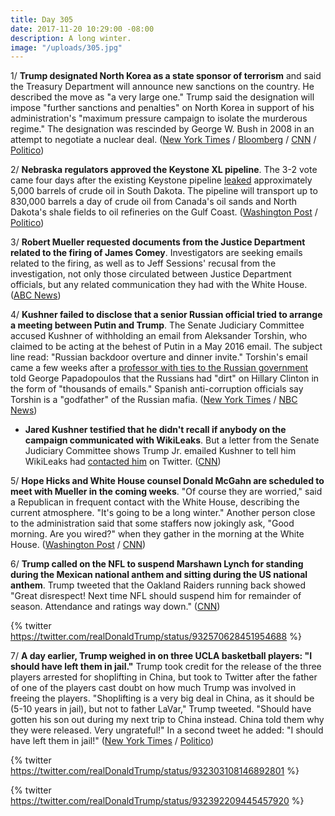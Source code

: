 ```yaml
---
title: Day 305
date: 2017-11-20 10:29:00 -08:00
description: A long winter.
image: "/uploads/305.jpg"
---
```


1/ **Trump designated North Korea as a state sponsor of terrorism** and said the Treasury Department will announce new sanctions on the country. He described the move as "a very large one." Trump said the designation will impose "further sanctions and penalties" on North Korea in support of his administration's "maximum pressure campaign to isolate the murderous regime." The designation was rescinded by George W. Bush in 2008 in an attempt to negotiate a nuclear deal. ([New York Times](https://www.nytimes.com/2017/11/20/us/politics/north-korea-trump-terror.html) / [Bloomberg](https://www.bloomberg.com/news/articles/2017-11-20/trump-says-u-s-will-designate-north-korea-a-state-sponsor-of-terror) / [CNN](https://www.cnn.com/2017/11/20/politics/trump-latest/index.html) / [Politico](https://www.politico.com/story/2017/11/20/trump-says-hell-designate-north-korea-as-state-sponsor-of-terrorism-250344))

2/ **Nebraska regulators approved the Keystone XL pipeline**. The 3-2 vote came four days after the existing Keystone pipeline [leaked](https://whatthefuckjusthappenedtoday.com/2017/11/16/day-301/#9-the-keystone-pipeline-was-shutdown) approximately 5,000 barrels of crude oil in South Dakota. The pipeline will transport up to 830,000 barrels a day of crude oil from Canada's oil sands and North Dakota's shale fields to oil refineries on the Gulf Coast. ([Washington Post](https://www.washingtonpost.com/news/energy-environment/wp/2017/11/20/keystone-xl-pipeline-gets-nebraskas-approval-clearing-a-key-hurdle-in-9-year-effort-and-allowing-trump-to-claim-a-win/) / [Politico](https://www.politico.com/story/2017/11/20/nebraska-approves-keystone-xl-pipeline-250341))

3/ **Robert Mueller requested documents from the Justice Department related to the firing of James Comey**. Investigators are seeking emails related to the firing, as well as to Jeff Sessions' recusal from the investigation, not only those circulated between Justice Department officials, but any related communication they had with the White House. ([ABC News](http://abcnews.go.com/US/special-counsel-sends-wide-ranging-request-documents-justice/story?id=51261366))

4/ **Kushner failed to disclose that a senior Russian official tried to arrange a meeting between Putin and Trump**. The Senate Judiciary Committee accused Kushner of withholding an email from Aleksander Torshin, who claimed to be acting at the behest of Putin in a May 2016 email. The subject line read: "Russian backdoor overture and dinner invite." Torshin's email came a few weeks after a [professor with ties to the Russian government](https://whatthefuckjusthappenedtoday.com/2017/10/30/day-284/#2-trumps-former-foreign-policy-advis) told George Papadopoulos that the Russians had "dirt" on Hillary Clinton in the form of "thousands of emails." Spanish anti-corruption officials say Torshin is a "godfather" of the Russian mafia. ([New York Times](https://www.nytimes.com/2017/11/17/us/politics/trump-russia-kushner.html) / [NBC News](https://www.nbcnews.com/news/us-news/kushner-failed-disclose-outreach-putin-ally-trump-campaign-n822021))

* **Jared Kushner testified that he didn't recall if anybody on the campaign communicated with WikiLeaks**. But a letter from the Senate Judiciary Committee shows Trump Jr. emailed Kushner to tell him WikiLeaks had [contacted him](https://whatthefuckjusthappenedtoday.com/2017/11/16/day-301/#8-jared-kushner-forwarded-emails-abo) on Twitter. ([CNN](http://www.cnn.com/2017/11/17/politics/jared-kushner-july-testimony-did-not-recall-campaign-wikileaks-contact/index.html))

5/ **Hope Hicks and White House counsel Donald McGahn are scheduled to meet with Mueller in the coming weeks**. "Of course they are worried," said a Republican in frequent contact with the White House, describing the current atmosphere. "It's going to be a long winter." Another person close to the administration said that some staffers now jokingly ask, "Good morning. Are you wired?" when they gather in the morning at the White House. ([Washington Post](https://www.washingtonpost.com/politics/a-long-winter-white-house-aides-divided-over-scope-risks-of-russia-probe/2017/11/19/497557c0-cbba-11e7-b244-2d22ac912500_story.html) / [CNN](http://www.cnn.com/2017/11/20/politics/mueller-interviews-white-house-officials/index.html))

6/ **Trump called on the NFL to suspend Marshawn Lynch for standing during the Mexican national anthem and sitting during the US national anthem**. Trump tweeted that the Oakland Raiders running back showed "Great disrespect! Next time NFL should suspend him for remainder of season. Attendance and ratings way down." ([CNN](http://www.cnn.com/2017/11/20/politics/trump-twitter-marshawn-lynch/index.html))

{% twitter https://twitter.com/realDonaldTrump/status/932570628451954688 %}

7/ **A day earlier, Trump weighed in on three UCLA basketball players: "I should have left them in jail."** Trump took credit for the release of the three players arrested for shoplifting in China, but took to Twitter after the father of one of the players cast doubt on how much Trump was involved in freeing the players. "Shoplifting is a very big deal in China, as it should be (5-10 years in jail), but not to father LaVar," Trump tweeted. "Should have gotten his son out during my next trip to China instead. China told them why they were released. Very ungrateful!" In a second tweet he added: "I should have left them in jail!" ([New York Times](https://www.nytimes.com/2017/11/19/sports/lavar-ball-trump.html) / [Politico](https://www.politico.com/story/2017/11/19/trump-basketball-china-jail-248511))

{% twitter https://twitter.com/realDonaldTrump/status/932303108146892801 %}

{% twitter https://twitter.com/realDonaldTrump/status/932392209445457920 %}
